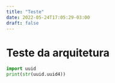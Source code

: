 ```yaml
---
title: "Teste"
date: 2022-05-24T17:05:29-03:00
draft: false
---
```


# Teste da arquitetura

```python
import uuid
print(str(uuid.uuid4))

```
